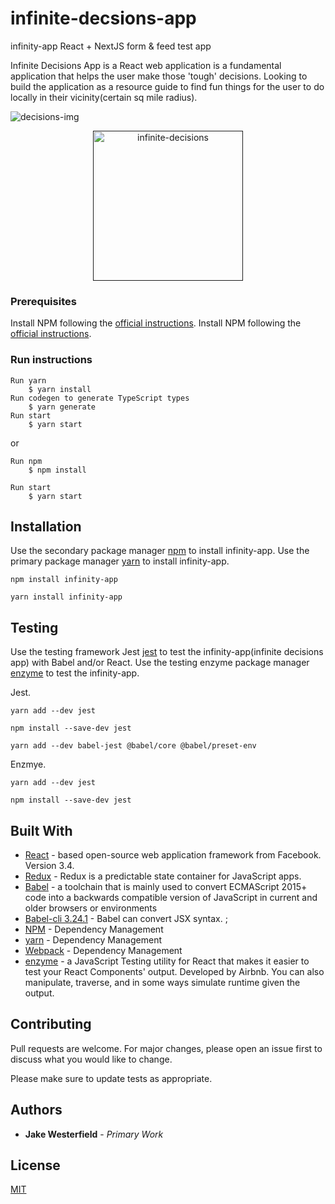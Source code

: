 # infinite-decsions-app
infinity-app React + NextJS form &amp; feed test app

Infinite Decisions App is a React web application is a fundamental application that helps the user make those 'tough' decisions. 
Looking to build the application as a resource guide to find fun things for the user to do locally in their vicinity(certain sq mile radius). 

![decisions-img](https://unsplash.com/photos/D_TMd1vDKXA)

<a href=""><p align="center"><img src="https://media.giphy.com/media/9aDBfz8iy4caA/giphy.gif" alt="infinite-decisions" width="240"></p></a>

### Prerequisites
Install NPM following the [official instructions](https://nodejs.org/en/).
Install NPM following the [official instructions](https://nodejs.org/en/).

### Run instructions

```yarn
Run yarn
    $ yarn install
Run codegen to generate TypeScript types
    $ yarn generate
Run start
    $ yarn start
```
or 
```npm
Run npm
    $ npm install

Run start
    $ yarn start
```
## Installation

Use the secondary package manager [npm](https://nodejs.org/en/) to install infinity-app.
Use the primary package manager [yarn](https://yarnpkg.com/lang/en/docs/install/) to install infinity-app.

```npm
npm install infinity-app
```

```yarn
yarn install infinity-app
```

## Testing

Use the testing framework Jest [jest](https://jestjs.io/) to test the infinity-app(infinite decisions app) with Babel and/or React.
Use the testing enzyme package manager [enzyme](https://yarnpkg.com/lang/en/docs/install/) to test the infinity-app.

Jest.
```yarn
yarn add --dev jest
```

```npm
npm install --save-dev jest
```

```Babel using yarn
yarn add --dev babel-jest @babel/core @babel/preset-env
```

Enzmye.
```yarn
yarn add --dev jest
```

```npm
npm install --save-dev jest
```

## Built With

* [React](https://reactjs.org/docs/getting-started.html) - based open-source web application framework from Facebook. Version 3.4.
* [Redux](https://redux.js.org/introduction/getting-started) - Redux is a predictable state container for JavaScript apps.
* [Babel](https://babeljs.io/docs/en/) - a toolchain that is mainly used to convert ECMAScript 2015+ code into a backwards compatible version of JavaScript in current and older browsers or environments
* [Babel-cli 3.24.1](https://babeljs.io/docs/en/) - Babel can convert JSX syntax. ;
* [NPM](https://docs.npmjs.com/) - Dependency Management
* [yarn](https://docs.npmjs.com/) - Dependency Management
* [Webpack](https://docs.npmjs.com/) - Dependency Management
* [enzyme](https://airbnb.io/enzyme/) - a JavaScript Testing utility for React that makes it easier to test your React Components' output. Developed by Airbnb. You can also manipulate, traverse, and in some ways simulate runtime given the output.


## Contributing
Pull requests are welcome. For major changes, please open an issue first to discuss what you would like to change.

Please make sure to update tests as appropriate.

## Authors

* **Jake Westerfield** - *Primary Work*

## License
[MIT](https://choosealicense.com/licenses/mit/)

